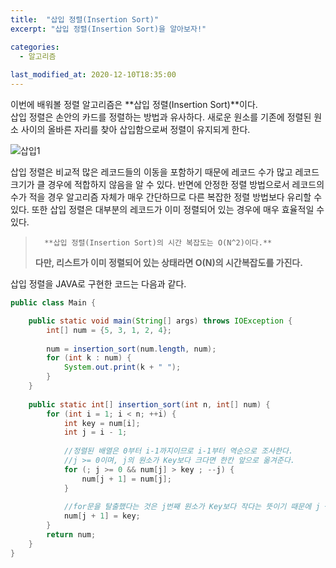 ```yaml
---
title:  "﻿삽입 정렬(Insertion Sort)"
excerpt: "﻿삽입 정렬(Insertion Sort)을 알아보자!"

categories:
  - 알고리즘
  
last_modified_at: 2020-12-10T18:35:00
---
```


이번에 배워볼 정렬 알고리즘은 **삽입 정렬(Insertion Sort)**이다.  
삽입 정렬은 손안의 카드를 정렬하는 방법과 유사하다. 새로운 원소를 기존에 정렬된 원소 사이의 올바른 자리를 찾아 삽입함으로써 정렬이 유지되게 한다.  

![삽입1](https://user-images.githubusercontent.com/53072057/101721056-6f5c2480-3aea-11eb-9428-6c4259e4cb12.JPG)

삽입 정렬은 비교적 많은 레코드들의 이동을 포함하기 때문에 레코드 수가 많고 레코드 크기가 클 경우에 적합하지 않음을 알 수 있다. 반면에 안정한 정렬 방법으로서 레코드의 수가 적을 경우 알고리즘 자체가 매우 간단하므로 다른 복잡한 정렬 방법보다 유리할 수 있다. 또한 삽입 정렬은 대부분의 레코드가 이미 정렬되어 있는 경우에 매우 효율적일 수 있다.

>       **삽입 정렬(Insertion Sort)의 시간 복잡도는 O(N^2)이다.**
> **다만, 리스트가 이미 정렬되어 있는 상태라면 O(N)의 시간복잡도를 가진다.**

삽입 정렬을 JAVA로 구현한 코드는 다음과 같다.

```java
public class Main {

	public static void main(String[] args) throws IOException {
		int[] num = {5, 3, 1, 2, 4};
		
		num = insertion_sort(num.length, num);
		for (int k : num) {
			System.out.print(k + " ");
		}
	}
	
	public static int[] insertion_sort(int n, int[] num) {
		for (int i = 1; i < n; ++i) {
			int key = num[i];
			int j = i - 1;
			
			//정렬된 배열은 0부터 i-1까지이므로 i-1부터 역순으로 조사한다.
			//j >= 0이며, j의 원소가 Key보다 크다면 한칸 앞으로 옮겨준다.
			for (; j >= 0 && num[j] > key ; --j) {
				num[j + 1] = num[j];
			}
			
			//for문을 탈출했다는 것은 j번째 원소가 Key보다 작다는 뜻이기 때문에 j + 1의 배열에 Key값을 넣어준다.
			num[j + 1] = key;
		}
		return num;
	}
}
```
